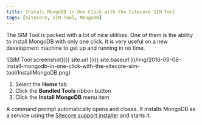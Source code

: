 ```yaml
---
title: Install MongoDB in One Click with the Sitecore SIM Tool
tags: [Sitecore, SIM Tool, MongoDB]
---
```


The SIM Tool is packed with a lot of nice utilities. One of them is the ability to install MongoDB with only one click. It is very useful on a new development machine to get up and running in no time.

<!-- more -->

![SIM Tool screenshot]({{ site.url }}{{ site.baseurl }}/img/2016-09-08-install-mongodb-in-one-click-with-the-sitecore-sim-tool/InstallMongoDB.png)

1. Select the __Home__ tab
2. Click the __Bundled Tools__ ribbon button
3. Click the __Install MongoDB__ menu item

A command prompt automatically opens and closes. It installs MongoDB as a service using the [Sitecore support installer](https://bitbucket.org/sitecoresupport/mongodb-windowsservice-installer/) and starts it.